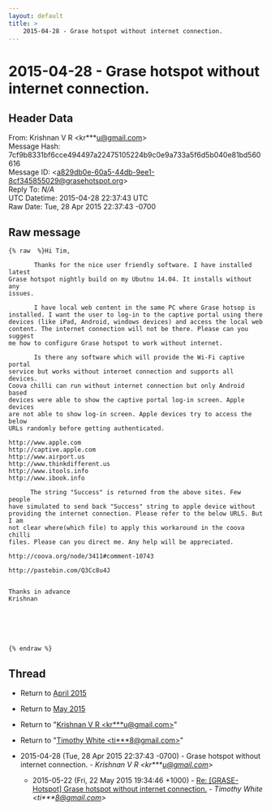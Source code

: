 ```yaml
---
layout: default
title: >
    2015-04-28 - Grase hotspot without internet connection.
---
```


# 2015-04-28 - Grase hotspot without internet connection.

## Header Data

From: Krishnan V R \<kr***u@gmail.com\><br>
Message Hash: 7cf9b8331bf6cce494497a22475105224b9c0e9a733a5f6d5b040e81bd560616<br>
Message ID: \<a829db0e-60a5-44db-9ee1-8cf345855029@grasehotspot.org\><br>
Reply To: _N/A_<br>
UTC Datetime: 2015-04-28 22:37:43 UTC<br>
Raw Date: Tue, 28 Apr 2015 22:37:43 -0700<br>

## Raw message

```
{% raw  %}Hi Tim,

       Thanks for the nice user friendly software. I have installed latest 
Grase hotspot nightly build on my Ubutnu 14.04. It installs without any 
issues. 

       I have local web content in the same PC where Grase hotsop is 
installed. I want the user to log-in to the captive portal using there 
devices (like iPad, Android, windows devices) and access the local web 
content. The internet connection will not be there. Please can you suggest 
me how to configure Grase hotspot to work without internet.

       Is there any software which will provide the Wi-Fi captive portal 
service but works without internet connection and supports all devices. 
Coova chilli can run without internet connection but only Android based 
devices were able to show the captive portal log-in screen. Apple devices 
are not able to show log-in screen. Apple devices try to access the below 
URLs randomly before getting authenticated.

http://www.apple.com
http://captive.apple.com
http://www.airport.us
http://www.thinkdifferent.us
http://www.itools.info
http://www.ibook.info

      The string "Success" is returned from the above sites. Few people 
have simulated to send back "Success" string to apple device without 
providing the internet connection. Please refer to the below URLS. But I am 
not clear where(which file) to apply this workaround in the coova chilli 
files. Please can you direct me. Any help will be appreciated.

http://coova.org/node/3411#comment-10743

http://pastebin.com/Q3Cc8u4J


Thanks in advance
Krishnan
 

      



{% endraw %}
```

## Thread

+ Return to [April 2015](/archive/2015/04)
+ Return to [May 2015](/archive/2015/05)

+ Return to "[Krishnan V R <kr***u<span>@</span>gmail.com>](/authors/kr___u_at_gmail_com)"
+ Return to "[Timothy White <ti***8<span>@</span>gmail.com>](/authors/ti___8_at_gmail_com)"

+ 2015-04-28 (Tue, 28 Apr 2015 22:37:43 -0700) - Grase hotspot without internet connection. - _Krishnan V R \<kr***u@gmail.com\>_
  + 2015-05-22 (Fri, 22 May 2015 19:34:46 +1000) - [Re: [GRASE-Hotspot] Grase hotspot without internet connection.](/archive/2015/05/104f08fd7ef5c1ab1f4442f641acf488d3a599d019120c2b6e760f18b29382e1) - _Timothy White \<ti***8@gmail.com\>_

